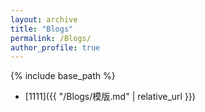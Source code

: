 ```yaml
---
layout: archive
title: "Blogs"
permalink: /Blogs/
author_profile: true
---
```

{% include base_path %}

- [1111]({{ "/Blogs/模版.md" | relative_url }})